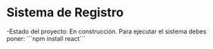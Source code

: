 <h1>Sistema de Registro</h1>
-Estado del proyecto: En construcción.
Para ejecutar el sistema debes poner:
´´´npm install react´´´
